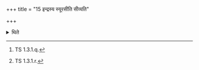 +++
title = "15 इन्द्रस्य स्यूरसीति सीव्यति"

+++

<details><summary>थिते</summary>

15. With indrasya syūrasī (the Adhvaryu) stitches up. With indrasya dhruvamasi[^2] having tied up a well-marked-out knot,with aindramasīndrāya tvā[^3] he touches the (Sadas) (which is now) prepared.  

[^1]: TS 1.3.1.p.  

[^2]: TS 1.3.1.q.  

[^3]: TS 1.3.1.r.  
</details>
